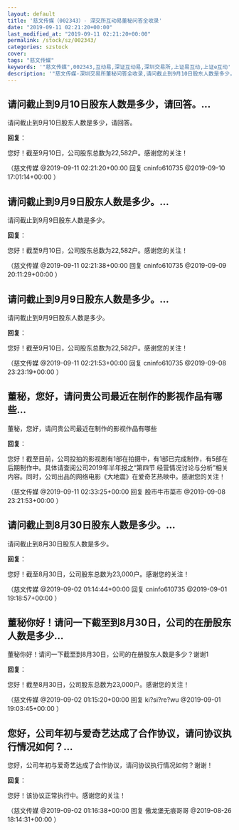 ```yaml
---
layout: default
title: '慈文传媒（002343）- 深交所互动易董秘问答全收录'
date: "2019-09-11 02:21:20+00:00"
last_modified_at: "2019-09-11 02:21:20+00:00"
permalink: /stock/sz/002343/
categories: szstock
cover: 
tags: "慈文传媒"
keywords: '"慈文传媒",002343,互动易,深证互动易,深圳交易所,上证易互动,上证e互动'
description: '"慈文传媒-深圳交易所董秘问答全收录,请问截止到9月10日股东人数是多少，请回答。"'
---
```


## 请问截止到9月10日股东人数是多少，请回答。...

请问截止到9月10日股东人数是多少，请回答。

**回复**：

您好！截至9月10日，公司股东总数为22,582户。感谢您的关注！ 

（慈文传媒  @2019-09-11 02:21:20+00:00 回复 cninfo610735  @2019-09-10 17:01:14+00:00 ）

## 请问截止到9月9日股东人数是多少。...

请问截止到9月9日股东人数是多少。

**回复**：

您好！截至9月10日，公司股东总数为22,582户。感谢您的关注！ 

（慈文传媒  @2019-09-11 02:21:38+00:00 回复 cninfo610735  @2019-09-09 20:11:29+00:00 ）

## 请问截止到9月9日股东人数是多少。...

请问截止到9月9日股东人数是多少。

**回复**：

您好！截至9月10日，公司股东总数为22,582户。感谢您的关注！ 

（慈文传媒  @2019-09-11 02:21:53+00:00 回复 cninfo610735  @2019-09-08 23:23:19+00:00 ）

## 董秘，您好，请问贵公司最近在制作的影视作品有哪些...

董秘，您好，请问贵公司最近在制作的影视作品有哪些

**回复**：

您好！截至目前，公司投拍的影视剧有1部在拍摄中，有1部已完成制作，有5部在后期制作中。具体请查阅公司2019年半年报之“第四节 经营情况讨论与分析”相关内容。同时，公司出品的网络电影《大地震》在爱奇艺热映中。感谢您的关注！ 

（慈文传媒  @2019-09-11 02:33:25+00:00 回复 股市牛市菜市  @2019-09-08 23:21:53+00:00 ）

## 请问截止到8月30日股东人数是多少。...

请问截止到8月30日股东人数是多少。

**回复**：

您好！截至8月30日，公司股东总数为23,000户。感谢您的关注！ 

（慈文传媒  @2019-09-02 01:14:44+00:00 回复 cninfo610735  @2019-09-01 19:18:57+00:00 ）

## 董秘你好！请问一下截至到8月30日，公司的在册股东人数是多少...

董秘你好！请问一下截至到8月30日，公司的在册股东人数是多少？谢谢1

**回复**：

您好！截至8月30日，公司股东总数为23,000户。感谢您的关注！ 

（慈文传媒  @2019-09-02 01:15:20+00:00 回复 ki?si?re?wu  @2019-09-01 19:03:45+00:00 ）

## 您好，公司年初与爱奇艺达成了合作协议，请问协议执行情况如何？...

您好，公司年初与爱奇艺达成了合作协议，请问协议执行情况如何？谢谢！

**回复**：

您好！该协议正常执行中。感谢您的关注！ 

（慈文传媒  @2019-09-02 01:16:38+00:00 回复 傲龙堡无痕哥哥  @2019-08-26 18:14:31+00:00 ）

